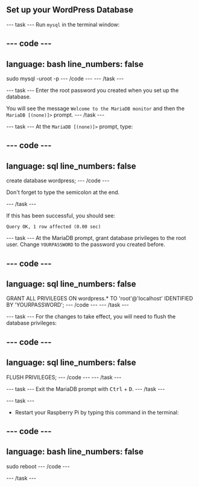 ## Set up your WordPress Database

--- task ---
Run `mysql` in the terminal window:

--- code ---
---
language: bash
line_numbers: false
---
sudo mysql -uroot -p
--- /code ---
--- /task ---

--- task ---
Enter the root password you created when you set up the database.

You will see the message `Welcome to the MariaDB monitor` and then the `MariaDB [(none)]>` prompt.
--- /task ---

--- task ---
At the `MariaDB [(none)]>` prompt, type:

--- code ---
---
language: sql
line_numbers: false
---
create database wordpress;
--- /code ---

Don't forget to type the semicolon at the end.

--- /task ---

If this has been successful, you should see:

```
Query OK, 1 row affected (0.00 sec)
```

--- task ---
At the MariaDB prompt, grant database privileges to the root user. Change `YOURPASSWORD` to the password you created before.  

--- code ---
---
language: sql
line_numbers: false
---
GRANT ALL PRIVILEGES ON wordpress.* TO 'root'@'localhost' IDENTIFIED BY 'YOURPASSWORD';
--- /code ---
--- /task ---

--- task ---
For the changes to take effect, you will need to flush the database privileges:

--- code ---
---
language: sql
line_numbers: false
---
FLUSH PRIVILEGES;
--- /code ---
--- /task ---

--- task ---
Exit the MariaDB prompt with <kbd>Ctrl</kbd> + <kbd>D</kbd>.
--- /task ---

--- task ---
+ Restart your Raspberry Pi by typing this command in the terminal:

--- code ---
---
language: bash
line_numbers: false
---
sudo reboot
--- /code ---

--- /task ---
